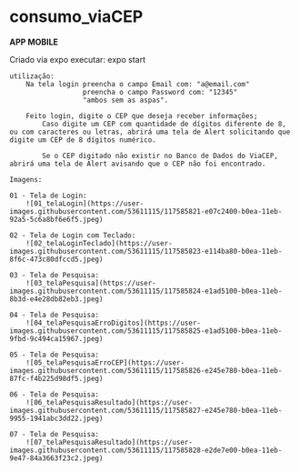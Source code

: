 # consumo_viaCEP

**APP MOBILE**

Criado via expo 
    executar:
        expo start
        
    utilização:
        Na tela login preencha o campo Email com: "a@email.com"
                      preencha o campo Password com: "12345"
                      "ambos sem as aspas".
        
        Feito login, digite o CEP que deseja receber informações;
            Caso digite um CEP com quantidade de dígitos diferente de 8, ou com caracteres ou letras, abrirá uma tela de Alert solicitando que digite um CEP de 8 dígitos numérico.

            Se o CEP digitado não existir no Banco de Dados do ViaCEP, abrirá uma tela de Alert avisando que o CEP não foi encontrado.

    Imagens:

    01 - Tela de Login: 
        ![01_telaLogin](https://user-images.githubusercontent.com/53611115/117585821-e07c2400-b0ea-11eb-92a5-5c6a8bf6e6f5.jpeg)

    02 - Tela de Login com Teclado: 
        ![02_telaLoginTeclado](https://user-images.githubusercontent.com/53611115/117585823-e114ba80-b0ea-11eb-8f6c-473c80dfccd5.jpeg)

    03 - Tela de Pesquisa: 
        ![03_telaPesquisa](https://user-images.githubusercontent.com/53611115/117585824-e1ad5100-b0ea-11eb-8b3d-e4e28db82eb3.jpeg)

    04 - Tela de Pesquisa: 
        ![04_telaPesquisaErroDigitos](https://user-images.githubusercontent.com/53611115/117585825-e1ad5100-b0ea-11eb-9fbd-9c494ca15967.jpeg)

    05 - Tela de Pesquisa: 
        ![05_telaPesquisaErroCEP](https://user-images.githubusercontent.com/53611115/117585826-e245e780-b0ea-11eb-87fc-f4b225d98df5.jpeg)

    06 - Tela de Pesquisa: 
        ![06_telaPesquisaResultado](https://user-images.githubusercontent.com/53611115/117585827-e245e780-b0ea-11eb-9955-1941abc3dd22.jpeg)

    07 - Tela de Pesquisa: 
        ![07_telaPesquisaResultado](https://user-images.githubusercontent.com/53611115/117585828-e2de7e00-b0ea-11eb-9e47-84a3663f23c2.jpeg)
